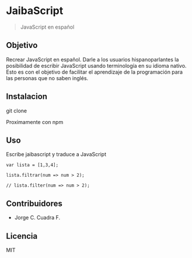 # JaibaScript
> JavaScript en español

## Objetivo

Recrear JavaScript en español. Darle a los usuarios hispanoparlantes la posibilidad de escribir JavaScript usando terminología en su idioma nativo. Esto es con el objetivo de facilitar el aprendizaje de la programación para las personas que no saben inglés.

## Instalacion

git clone

Proximamente con npm

## Uso

Escribe jaibascript y traduce a JavaScript
```
var lista = [1,3,4];

lista.filtrar(num => num > 2);

// lista.filter(num => num > 2);
````

## Contribuidores

- Jorge C. Cuadra F.

## Licencia

MIT
